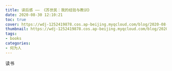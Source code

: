 ```yaml
---
title: 读后感 —— 《苏世民：我的经验与教训》
date: 2020-08-30 12:10:21
toc: true
cover: https://wdj-1252419878.cos.ap-beijing.myqcloud.com/blog/2020-08-30-041921.png
thumbnail: https://wdj-1252419878.cos.ap-beijing.myqcloud.com/blog/2020-08-30-041921.png!1000px
tags: 
- books
categories:
- 何为人
---
```


读书

